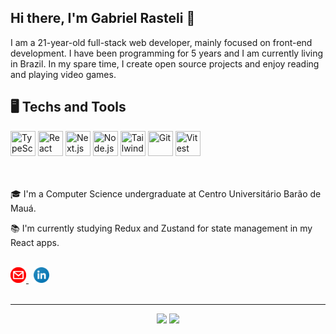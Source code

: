 ## Hi there, I'm Gabriel Rasteli 👋

I am a 21-year-old full-stack web developer, mainly focused on front-end development. I have been programming for 5 years and I am currently living in Brazil. In my spare time, I create open source projects and enjoy reading and playing video games.

## 🖥️ Techs and Tools

<div>
  <img title="TypeScript" src="https://cdn.jsdelivr.net/gh/devicons/devicon/icons/typescript/typescript-original.svg" width="40" height="40" />
  <img title="React" src="https://cdn.jsdelivr.net/gh/devicons/devicon/icons/react/react-original.svg" width="40" height="40" />
  <img title="Next.js" src="https://github.com/rasteli/rasteli/assets/59903124/a80478af-d844-4531-bba5-6b3757c34dfc" width="40" height="40" />
  <img title="Node.js" src="https://cdn.jsdelivr.net/gh/devicons/devicon/icons/nodejs/nodejs-original.svg" width="40" height="40" />
  <img title="Tailwindcss" src="https://cdn.jsdelivr.net/gh/devicons/devicon/icons/tailwindcss/tailwindcss-plain.svg" width="40" height="40" />
  <img title="Git" src="https://cdn.jsdelivr.net/gh/devicons/devicon/icons/git/git-original.svg" width="40" height="40" />
  <img title="Vitest" src="https://user-images.githubusercontent.com/11247099/145112184-a9ff6727-661c-439d-9ada-963124a281f7.png" width="40" height="40" />
</div>

<br/>
<br/>

<div display="inline-block">
  <p>🎓 I'm a Computer Science undergraduate at Centro Universitário Barão de Mauá.</p>
  <p>📚 I'm currently studying Redux and Zustand for state management in my React apps.</p>
</div>

<br/>

<div>
  <a href="mailto:gabrielrasteli3@gmail.com" target="_blank">
    <img alt="Gmail" width="25px" src="./.github/gmail.svg" />
  </a>
  &nbsp;
  <a href="https://www.linkedin.com/in/gabriel-rasteli-aab3451a0" target="_blank">
    <img alt="LinkedIn" width="25px" src="./.github/linkedin.svg" />
  </a>
</div>

<br/>

---

<div align="center">
  <img height="180em" src="https://github-readme-stats.vercel.app/api?username=rasteli&show_icons=true&count_private=true&theme=dracula&custom_title=My%20GitHub%20Stats" />
  <img height="180em" src="https://github-readme-stats.vercel.app/api/top-langs/?username=rasteli&theme=dracula&layout=compact&hide=GDScript" />
</div>
